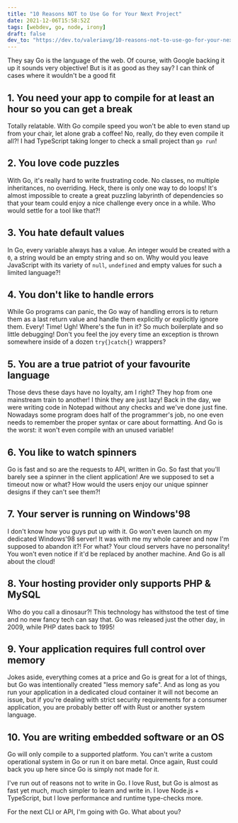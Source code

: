 ```yaml
---
title: "10 Reasons NOT to Use Go for Your Next Project"
date: 2021-12-06T15:58:52Z
tags: [webdev, go, node, irony]
draft: false
dev_to: "https://dev.to/valeriavg/10-reasons-not-to-use-go-for-your-next-project-313i"
---
```


They say Go is the language of the web. Of course, with Google backing it up it sounds very objective! But is it as good as they say? I can  think of cases where it wouldn't be a good fit<!--more-->

## 1. You need your app to compile for at least an hour so you can get a break 

Totally relatable. With Go compile speed you won't be able to even stand up from your chair, let alone grab a coffee! No, really, do they even compile it all?! I had TypeScript taking longer to check a small project than `go run`!

## 2. You love code puzzles

With Go, it's really hard to write frustrating code. No classes, no multiple inheritances, no overriding. Heck, there is only one way to do loops! It's almost impossible to create a great puzzling labyrinth of dependencies so that your team could enjoy a nice challenge every once in a while. Who would settle for a tool like that?!

## 3. You hate default values

In Go, every variable always has a value. An integer would be created with a `0`, a string would be an empty string and so on. Why would you leave JavaScript with its variety of `null`, `undefined` and empty values for such a limited language?! 

## 4. You don't like to handle errors

While Go programs can panic, the Go way of handling errors is to return them as a last return value and handle them explicitly or explicitly ignore them. Every! Time! Ugh! Where's the fun in it? So much boilerplate and so little debugging! Don't you feel the joy every time an exception is thrown somewhere inside of a dozen `try{}catch{}` wrappers?

## 5. You are a true patriot of your favourite language

Those devs these days have no loyalty, am I right? They hop from one mainstream train to another! I think they are just lazy! Back in the day, we were writing code in Notepad without any checks and we've done just fine. Nowadays some program does half of the programmer's job, no one even needs to remember the proper syntax or care about formatting. And Go is the worst: it won't even compile with an unused variable!

## 6. You like to watch spinners

Go is fast and so are the requests to API, written in Go. So fast that you'll barely see a spinner in the client application! Are we supposed to set a timeout now or what? How would the users enjoy our unique spinner designs if they can't see them?!

## 7. Your server is running on Windows'98

I don't know how you guys put up with it. Go won't even launch on my dedicated Windows'98 server! It was with me my whole career and now I'm supposed to abandon it?! For what? Your cloud servers have no personality! You won't even notice if it'd be replaced by another machine. And Go is all about the cloud!

## 8. Your hosting provider only supports PHP & MySQL

Who do you call a dinosaur?! This technology has withstood the test of time and no new fancy tech can say that. Go was released just the other day, in 2009, while PHP dates back to 1995! 

## 9. Your application requires full control over memory

Jokes aside, everything comes at a price and Go is great for a lot of things, but Go was intentionally created "less memory safe". And as long as you run your application in a dedicated cloud container it will not become an issue, but if you're dealing with strict security requirements for a consumer application, you are probably better off with Rust or another system language.

## 10. You are writing embedded software or an OS

Go will only compile to a supported platform. You can't write a custom operational system in Go or run it on bare metal. Once again, Rust could back you up here since Go is simply not made for it.



I've run out of reasons not to write in Go. I love Rust, but Go is almost as fast yet much, much simpler to learn and write in. I love Node.js + TypeScript, but I love performance and runtime type-checks more.

For the next CLI or API, I'm going with Go. What about you?